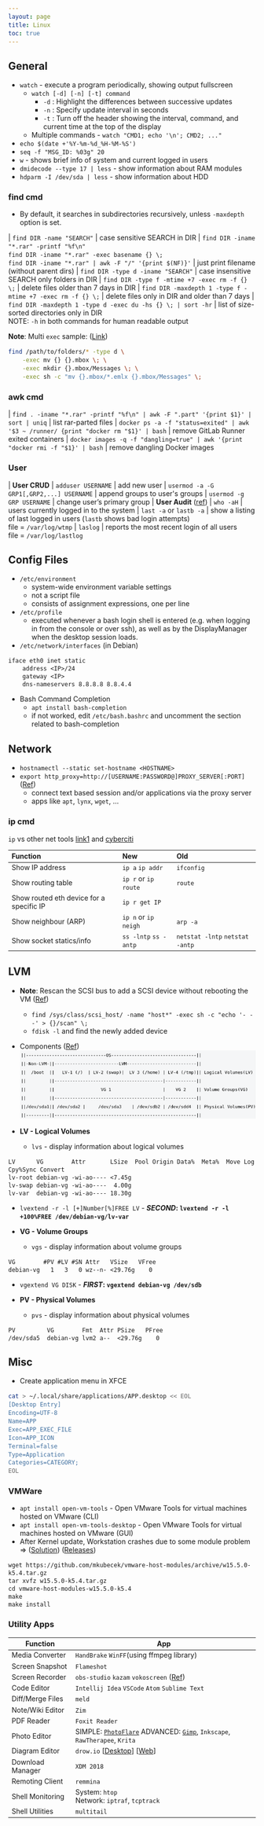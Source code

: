 ```yaml
---
layout: page
title: Linux
toc: true
---
```


## General
- `watch` - execute a program periodically, showing output fullscreen
  - `watch [-d] [-n] [-t] command`
    - `-d` : Highlight the differences between successive updates
	- `-n` : Specify update interval in seconds
	- `-t` : Turn off the header showing the interval, command, and current time at the top of the display
  - Multiple commands - `watch "CMD1; echo '\n'; CMD2; ..."`
- `echo $(date +'%Y-%m-%d_%H-%M-%S')`
- `seq -f "MSG_ID: %03g" 20`
- `w` - shows brief info of system and current logged in users
- `dmidecode --type 17 | less` - show information about RAM modules
- `hdparm -I /dev/sda | less` - show information about HDD

### find cmd
  - By default, it searches in subdirectories recursively, unless `-maxdepth` option is set.

| `find DIR -name "SEARCH"` | case sensitive SEARCH in DIR
| `find DIR -iname "*.rar" -printf "%f\n"` <br/> `find DIR -iname "*.rar" -exec basename {} \;` <br/> `find DIR -iname "*.rar" | awk -F "/" '{print $(NF)}'` | just print filename (without parent dirs)
| `find DIR -type d -iname "SEARCH"` | case insensitive SEARCH only folders in DIR
| `find DIR -type f -mtime +7 -exec rm -f {} \;` | delete files older than 7 days in DIR
| `find DIR -maxdepth 1 -type f -mtime +7 -exec rm -f {} \;` | delete files only in DIR and older than 7 days 
| `find DIR -maxdepth 1 -type d -exec du -hs {} \; | sort -hr` | list of size-sorted directories only in DIR <br/> NOTE: `-h` in both commands for human readable output

**Note**: Multi `exec` sample: ([Link](https://stackoverflow.com/questions/13184700/using-find-and-exec-to-create-directories-and-then-work-with-relative-path-to-th))
```sh
find /path/to/folders/* -type d \
    -exec mv {} {}.mbox \; \
    -exec mkdir {}.mbox/Messages \; \
    -exec sh -c "mv {}.mbox/*.emlx {}.mbox/Messages" \;
```

### awk cmd

| `find . -iname "*.rar" -printf "%f\n" | awk -F ".part" '{print $1}' | sort | uniq` | list rar-parted files
| `docker ps -a -f "status=exited" | awk '$3 ~ /runner/ {print "docker rm "$1}' | bash` | remove GitLab Runner exited containers
| `docker images -q -f "dangling=true" | awk '{print "docker rmi -f "$1}' | bash` | remove dangling Docker images

### User

| **User CRUD**
| `adduser USERNAME` | add new user
| `usermod -a -G GRP1[,GRP2,...] USERNAME` | append groups to user's groups
| `usermod -g GRP USERNAME` | change user’s primary group
| **User Audit** ([ref](https://www.thegeekdiary.com/5-useful-command-examples-to-monitor-user-activity-under-linux/))
| `who -aH` | users currently logged in to the system
| `last -a` or `lastb -a` | show a listing of last logged in users (`lastb` shows bad login attempts) <br/> file = `/var/log/wtmp`
| `laslog` | reports the most recent login of all users <br/> file = `/var/log/lastlog`

## Config Files
- `/etc/environment`
  - system-wide environment variable settings
  - not a script file
  - consists of assignment expressions, one per line
- `/etc/profile`
  - executed whenever a bash login shell is entered (e.g. when logging in from the console or over ssh), as well as by the DisplayManager when the desktop session loads.
- `/etc/network/interfaces` (in Debian)
```
iface eth0 inet static
    address <IP>/24
    gateway <IP>
    dns-nameservers 8.8.8.8 8.8.4.4
```
- Bash Command Completion
  - `apt install bash-completion`
  - if not worked, edit `/etc/bash.bashrc` and uncomment the section related to bash-completion

## Network
- `hostnamectl --static set-hostname <HOSTNAME>`
- `export http_proxy=http://[USERNAME:PASSWORD@]PROXY_SERVER[:PORT]` ([Ref](https://www.cyberciti.biz/faq/linux-unix-set-proxy-environment-variable/))
  - connect text based session and/or applications via the proxy server
  - apps like `apt`, `lynx`, `wget`, ...

### ip cmd

`ip` vs other net tools [link1](https://p5r.uk/blog/2010/ifconfig-ip-comparison.html) and [cyberciti](https://www.cyberciti.biz/faq/linux-ip-command-examples-usage-syntax)

| Function                                 | New                   | Old                             |
|:-----------------------------------------|:----------------------|:--------------------------------|
| Show IP address                          | `ip a` `ip addr`      | `ifconfig`                      |
| Show routing table                       | `ip r` or `ip route`  | `route`                         |
| Show routed eth device for a specific IP | `ip r get IP`         |                                 |
| Show neighbour (ARP)                     | `ip n` or `ip neigh`  | `arp -a`                        |
| Show socket statics/info                 | `ss -lntp` `ss -antp` | `netstat -lntp` `netstat -antp` |

## LVM
- **Note**: Rescan the SCSI bus to add a SCSI device without rebooting the VM ([Ref](https://www.cyberciti.biz/tips/vmware-add-a-new-hard-disk-without-rebooting-guest.html))
  - `find /sys/class/scsi_host/ -name "host*" -exec sh -c "echo '- - -' > {}/scan" \;`
  - `fdisk -l` and find the newly added device

- Components ([Ref](https://wiki.debian.org/LVM))![LVM](/assets/images/linux/lvm.png)

- **LV - Logical Volumes**
  - `lvs` - display information about logical volumes
```
LV      VG        Attr       LSize  Pool Origin Data%  Meta%  Move Log Cpy%Sync Convert
lv-root debian-vg -wi-ao---- <7.45g                                                    
lv-swap debian-vg -wi-ao----  4.00g                                                    
lv-var  debian-vg -wi-ao---- 18.30g
```
  - `lvextend -r -l [+]Number[%]FREE LV` - **_SECOND_: `lvextend -r -l +100%FREE /dev/debian-vg/lv-var`**

- **VG - Volume Groups**
  - `vgs` - display information about volume groups
```
VG        #PV #LV #SN Attr   VSize   VFree
debian-vg   1   3   0 wz--n- <29.76g    0
```
  - `vgextend VG DISK` - **_FIRST_: `vgextend debian-vg /dev/sdb`**

- **PV - Physical Volumes**
  - `pvs` - display information about physical volumes
```
PV         VG        Fmt  Attr PSize   PFree
/dev/sda5  debian-vg lvm2 a--  <29.76g    0
```

## Misc
- Create application menu in XFCE
```sh
cat > ~/.local/share/applications/APP.desktop << EOL
[Desktop Entry]
Encoding=UTF-8
Name=APP
Exec=APP_EXEC_FILE
Icon=APP_ICON
Terminal=false
Type=Application
Categories=CATEGORY;
EOL
``` 

### VMWare
  - `apt install open-vm-tools` - Open VMware Tools for virtual machines hosted on VMware (CLI)
  - `apt install open-vm-tools-desktop` - Open VMware Tools for virtual machines hosted on VMware (GUI)
  - After Kernel update, Workstation crashes due to some module problem => ([Solution](https://github.com/mkubecek/vmware-host-modules/)) ([Releases](https://github.com/mkubecek/vmware-host-modules/releases))
```
wget https://github.com/mkubecek/vmware-host-modules/archive/w15.5.0-k5.4.tar.gz
tar xvfz w15.5.0-k5.4.tar.gz
cd vmware-host-modules-w15.5.0-k5.4
make
make install
```

### Utility Apps

| Function         | App                                                                
|------------------|---|
| Media Converter  | `HandBrake` `WinFF`(using ffmpeg library)
| Screen Snapshot  | `Flameshot`
| Screen Recorder  | `obs-studio` `kazam` `vokoscreen` ([Ref](https://itsfoss.com/best-linux-screen-recorders/))
| Code Editor      | `Intellij Idea` `VSCode` `Atom` `Sublime Text`
| Diff/Merge Files | `meld`
| Note/Wiki Editor | `Zim`
| PDF Reader       | `Foxit Reader`
| Photo Editor     | SIMPLE: <u><code>PhotoFlare</code></u> ADVANCED: <u><code>Gimp</code></u>, `Inkscape`, `RawTherapee`, `Krita`
| Diagram Editor   | `drow.io` [[Desktop](https://github.com/jgraph/drawio-desktop/releases)] [[Web](https://www.draw.io/)]
| Download Manager | `XDM 2018`
| Remoting Client  | `remmina`
| Shell Monitoring | System: `htop` <br/> Network: `iptraf`, `tcptrack`
| Shell Utilities  | `multitail`

